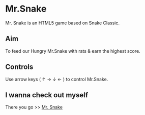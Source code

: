 # Mr.Snake
Mr. Snake is an HTML5 game based on Snake Classic.

## Aim
To feed our Hungry Mr.Snake with rats & earn the highest score. 

## Controls
Use arrow keys ( &uarr; &rarr; &darr; &larr; ) to control Mr.Snake.

## I wanna check out myself
There you go >> [Mr. Snake](http://pezcoder.github.io/Mr.Snake/snake.html)
